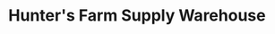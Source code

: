 ---
title: "Hunter's Farm Supply Warehouse"
url: /westminster/hunters-farm-supply-warehouse/
shop: trade
---